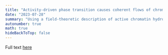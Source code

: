 ```yaml
---
title: "Activity-driven phase transition causes coherent flows of chromatin"
date: "2023-07-28"
summary: "Using a field-theoretic description of active chromatin hydrodynamics, we find a phase transition that explains chromatin's observed correlated motion"
autonumber: true
math: true
hideBackToTop: false
---
```


Full text [here](https://arxiv.org/abs/2305.01052)
